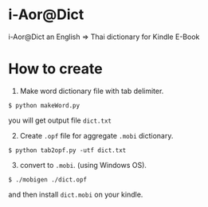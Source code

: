 # i-Aor@Dict
i-Aor@Dict an English => Thai dictionary for Kindle E-Book

# How to create

1) Make word dictionary file with tab delimiter.

`$ python makeWord.py`

you will get output file `dict.txt`

2) Create `.opf` file for aggregate `.mobi` dictionary.

`$ python tab2opf.py -utf dict.txt`

3) convert to `.mobi`. (using Windows OS).

`$ ./mobigen ./dict.opf`

and then install `dict.mobi` on your kindle.
